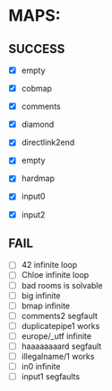 # MAPS:

## SUCCESS
 - [x] empty
 - [x] cobmap
 - [x] comments
 - [x] diamond
 - [x] directlink2end
 - [x] empty
 - [x] hardmap
 - [x] input0
 - [x] input2


## FAIL
 - [ ] 42
 	infinite loop
 - [ ] Chloe
 	infinite loop
 - [ ] bad rooms
 	is solvable
 - [ ] big
 	infinite
 - [ ] bmap
 	infinite
 - [ ] comments2
 	segfault
 - [ ] duplicatepipe1
 	works
 - [ ] europe\/\_utf
 	infinite
 - [ ] haaaaaaaard
 	segfault
 - [ ] illegalname\/1
 	works
 - [ ] in0
 	infinite
 - [ ] input1
 	segfaults
